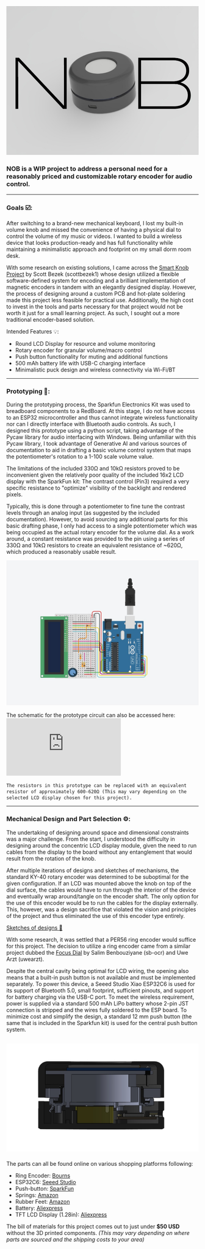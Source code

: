 ![Nob Banner](https://github.com/PotatoSlop/Nob/blob/main/docs/images/Nob_Thumbnail_Text.jpg)
### NOB is a WIP project to address a personal need for a reasonably priced and customizable rotary encoder for audio control. 
---
### Goals ☑️:
  After switching to a brand-new mechanical keyboard, I lost my built-in volume knob and missed the convenience of having a physical dial to control the volume of my music or videos. I wanted to build a wireless device that looks production-ready and has full functionality while maintaining a minimalistic approach and footprint on my small dorm room desk. 

  With some research on existing solutions, I came across the [Smart Knob Project](https://github.com/scottbez1/smartknob) by Scott Bezek (scottbezek1) whose design utilized a flexible software-defined system for encoding and a brilliant implementation of magnetic encoders in tandem with an elegantly designed display. However, the process of designing around a custom PCB and hot-plate soldering made this project less feasible for practical use. Additionally, the high cost to invest in the tools and parts necessary for that project would not be worth it just for a small learning project. As such, I sought out a more traditional encoder-based solution.

Intended Features 💡:
- Round LCD Display for resource and volume monitoring
- Rotary encoder for granular volume/macro control
- Push button functionality for muting and additional functions
- 500 mAh battery life with USB-C charging interface
- Minimalistic puck design and wireless connectivity via Wi-Fi/BT

---
### Prototyping 📝:
  During the prototyping process, the Sparkfun Electronics Kit was used to breadboard components to a RedBoard. At this stage, I do not have access to an ESP32 microcontroller and thus cannot integrate wireless functionality nor can I directly interface with Bluetooth audio controls. As such, I designed this prototype using a python script, taking advantage of the Pycaw library for audio interfacing with Windows. Being unfamiliar with this Pycaw library, I took advantage of Generative AI and various sources of documentation to aid in drafting a basic volume control system that maps the potentiometer's rotation to a 1-100 scale volume value.

  The limitations of the included 330Ω and 10kΩ resistors proved to be inconvenient given the relatively poor quality of the included 16x2 LCD display with the SparkFun kit: The contrast control (Pin3) required a very specific resistance to "optimize" visibility of the backlight and rendered pixels. 

  Typically, this is done through a potentiometer to fine tune the contrast levels through an analog input (as suggested by the included documentation). However, to avoid sourcing any additional parts for this basic drafting phase, I only had access to a single potentiometer which was being occupied as the actual rotary encoder for the volume dial. As a work around, a constant resistance was provided to the pin using a series of 330Ω and 10kΩ resistors to create an equivalent resistance of ~620Ω, which produced a reasonably usable result.

![Overview of the breadboard prototype](https://github.com/PotatoSlop/Nob/blob/main/docs/images/Circuit%20TinkerCAD.jpg)

The schematic for the prototype circuit can also be accessed here: ![Schematic of Prototype Circuit](https://github.com/PotatoSlop/Nob/blob/main/docs/images/Prototype%20Volume%20Control%20Schematic.pdf)

    The resistors in this prototype can be replaced with an equivalent resistor of approximately 600-620Ω (This may vary depending on the selected LCD display chosen for this project).

---

### Mechanical Design and Part Selection ⚙️:

  The undertaking of designing around space and dimensional constraints was a major challenge. From the start, I understood the difficulty in designing around the concentric LCD display module, given the need to run cables from the display to the board without any entanglement that would result from the rotation of the knob. 

  After multiple iterations of designs and sketches of mechanisms, the standard KY-40 rotary encoder was determined to be suboptimal for the given configuration. If an LCD was mounted above the knob on top of the dial surface, the cables would have to run through the interior of the device and eventually wrap around/tangle on the encoder shaft. The only option for the use of this encoder would be to run the cables for the display externally. This, however, was a design sacrifice that violated the vision and principles of the project and thus eliminated the use of this encoder type entirely. 

  [Sketches of designs 📗](https://github.com/PotatoSlop/Nob/blob/main/docs/images/Ideas.pdf)

  With some research, it was settled that a PER56 ring encoder would suffice for this project. The decision to utilize a ring encoder came from a similar project dubbed the [Focus Dial](https://github.com/sb-ocr/focus-dial) by Salim Benbouziyane (sb-ocr) and Uwe Arzt (uwearzt). 

  Despite the central cavity being optimal for LCD wiring, the opening also means that a built-in push button is not available and must be implemented separately. To power this device, a Seeed Studio Xiao ESP32C6 is used for its support of Bluetooth 5.0, small footprint, sufficient pinouts, and support for battery charging via the USB-C port. To meet the wireless requirement, power is supplied via a standard 500 mAh LiPo battery whose 2-pin JST connection is stripped and the wires fully soldered to the ESP board. To minimize cost and simplify the design, a standard 12 mm push button (the same that is included in the Sparkfun kit) is used for the central push button system. 

![WIP Current Design 9-17-25](docs/images/XRay.jpg)
---
  The parts can all be found online on various shopping platforms following:
  - Ring Encoder: [Bourns](https://bourns.com/products/encoders/details/contacting-encoders/per56)
  - ESP32C6: [Seeed Studio](https://www.seeedstudio.com/Seeed-Studio-XIAO-ESP32C6-p-5884.html?srsltid=AfmBOoqzKT3pEN_wFq-VWKFG-nFZg51tgOKhKECIqT7EIMbkc1jp4EuUsLw)
  - Push-button: [SparkFun](https://www.sparkfun.com/multicolor-buttons-4-pack.html)
  - Springs: [Amazon](https://www.amazon.com/gp/product/B0BVTDP29W/ref=ox_sc_act_title_1?smid=A68J46NETMDFM&th=1)
  - Rubber Feet: [Amazon](https://www.amazon.com/Adhesive-Furniture-Bumpers-Cabinets-AUSTOR/dp/B074C2XKXH/ref=sr_1_6?crid=19UI8D3YPQ274&dib=eyJ2IjoiMSJ9.P-P4Y_hAXU0JP_YewUEa2FbVhspBSJvbAMJh-ZxtYgFEBdBpv3YxqjSLkQn6_c84gHcUDVdvVJ1JwwYbtwFMVnnr4YNLw0cqKKpoxOUmbyDe564pcrrOG0cwv11yGUzRHGUmDGub_37p2rbKvRAkptx8bxv70z5mcr8dvW7D94U0HEINzxxFRlF3XTH3MsxMcaN30QZIOE857FKrxMOTLPcX_ZPas551fXZF8sOL2qvNJWtDPmPLT_7cc8Xm7IzOSHlcL2acrbhprfvq_Lyrwvc2mmAbqtrU2fETqpXzNOE.CfXiQVandTmYE5bAj_TgTMXmWOG6U51l7nASbqEbWhA&dib_tag=se&keywords=rubber+feet&qid=1758152878&sprefix=rubber%2Caps%2C125&sr=8-6)
  - Battery: [Aliexpress](https://www.aliexpress.us/item/3256807154846970.html?spm=a2g0o.cart.0.0.558e38daOT5NWP&mp=1&pdp_npi=5%40dis%21USD%21USD%208.23%21USD%205.02%21%21USD%205.02%21%21%21%40210318c317581527531163540e2356%2112000040337684710%21ct%21US%213133890330%21%211%210&gatewayAdapt=glo2usa)
  - TFT LCD Display (1.28in): [Aliexpress](https://www.aliexpress.us/item/3256808111907531.html?spm=a2g0o.cart.0.0.558e38daOT5NWP&mp=1&pdp_npi=5%40dis%21USD%21USD%2010.25%21USD%2010.25%21%21USD%2010.25%21%21%21%40210318c317581527531163540e2356%2112000044536633369%21ct%21US%213133890330%21%211%210&gatewayAdapt=glo2usa)

The bill of materials for this project comes out to just under **$50 USD** without the 3D printed components. _(This may vary depending on where parts are sourced and the shipping costs to your area)_

